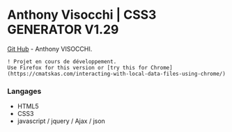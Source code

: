 # Anthony Visocchi | CSS3 GENERATOR V1.29
[Git Hub](https://github.com/anthoviso) - Anthony VISOCCHI.

```
! Projet en cours de développement.
Use Firefox for this version or [try this for Chrome](https://cmatskas.com/interacting-with-local-data-files-using-chrome/)
```

### Langages

* HTML5
* CSS3
* javascript / jquery / Ajax / json
